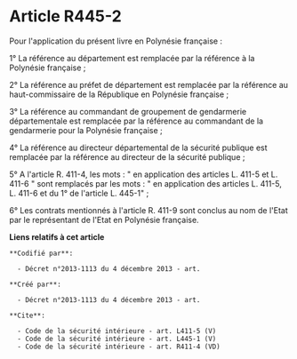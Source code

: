 # Article R445-2

Pour l'application du présent livre en Polynésie française : 

1° La référence au département est remplacée par la référence à la Polynésie française ; 

2° La référence au préfet de département est remplacée par la référence au haut-commissaire de la République en Polynésie
française ; 

3° La référence au commandant de groupement de gendarmerie départementale est remplacée par la référence au commandant de la
gendarmerie pour la Polynésie française ; 

4° La référence au directeur départemental de la sécurité publique est remplacée par la référence au directeur de la sécurité
publique ; 

5° A l'article R. 411-4, les mots : " en application des articles L. 411-5 et L. 411-6 " sont remplacés par les mots : " en
application des articles L. 411-5, L. 411-6 et du 1° de l'article L. 445-1" ; 

6° Les contrats mentionnés à l'article R. 411-9 sont conclus au nom de l'Etat par le représentant de l'Etat en Polynésie
française.

**Liens relatifs à cet article**

	**Codifié par**:

	  - Décret n°2013-1113 du 4 décembre 2013 - art.

	**Créé par**:

	  - Décret n°2013-1113 du 4 décembre 2013 - art.

	**Cite**:

	  - Code de la sécurité intérieure - art. L411-5 (V)
	  - Code de la sécurité intérieure - art. L445-1 (V)
	  - Code de la sécurité intérieure - art. R411-4 (VD)
